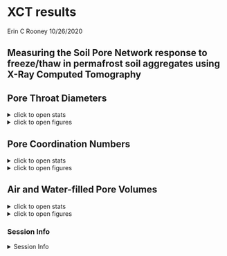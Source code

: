 XCT results
================
Erin C Rooney
10/26/2020

## Measuring the Soil Pore Network response to freeze/thaw in permafrost soil aggregates using X-Ray Computed Tomography

## Pore Throat Diameters

<details>

<summary>click to open stats</summary>

### Statistics

    #> [1] "after"   "before"  "before "

    #> 
    #>  Shapiro-Wilk normality test
    #> 
    #> data:  d
    #> W = 0.84236, p-value = 2.295e-08

    #> 
    #>  Wilcoxon signed rank test with continuity correction
    #> 
    #> data:  breadth_dist by trmt
    #> V = 1387.5, p-value = 0.09974
    #> alternative hypothesis: true location shift is less than 0

    #> [1] 0.09974333

</details>

<details>

<summary>click to open figures</summary>

### Figures

    #> [1] "28_38_12" "28_38_28" "40_50_16" "40_50_28" "41_50_16" "41_50_28"

    #> 'data.frame':    180 obs. of  8 variables:
    #>  $ site        : chr  "tool" "tool" "tool" "tool" ...
    #>  $ trmt        : chr  "after" "after" "after" "after" ...
    #>  $ sample      : chr  "28_38_12" "28_38_12" "28_38_12" "28_38_12" ...
    #>  $ bin         : chr  "a" "b" "c" "d" ...
    #>  $ breadth_mm  : num  0.15 0.14 0.13 0.12 0.11 0.1 0.09 0.08 0.07 0.06 ...
    #>  $ breadth_um  : int  150 140 130 120 110 100 90 80 70 60 ...
    #>  $ breadth_freq: int  3 0 0 4 3 4 7 6 15 3 ...
    #>  $ breadth_dist: num  0.0297 0 0 0.0396 0.0297 ...

![](images/Pore%20Throat%20Distributions-1.png)<!-- -->

</details>

## Pore Coordination Numbers

<details>

<summary>click to open stats</summary>

### Statistics

    #>  [1] "1"  "2"  "3"  "4"  "5"  "6"  "7"  "8"  "9"  "10" "11" "12" "13" "14" "15"
    #> [16] "16"

    #> [1] "after"  "before"

    #> 
    #>  Shapiro-Wilk normality test
    #> 
    #> data:  d
    #> W = 0.76374, p-value = 4.011e-11

    #> 
    #>  Wilcoxon signed rank test with continuity correction
    #> 
    #> data:  freq by trmt
    #> V = 660, p-value = 0.3589
    #> alternative hypothesis: true location shift is not equal to 0

    #> [1] 0.3588726

</details>

<details>

<summary>click to open figures</summary>

### Figures

![](images/Pore%20Coordination%20Numbers-1.png)<!-- -->

</details>

## Air and Water-filled Pore Volumes

<details>

<summary>click to open stats</summary>

### Statistics

    #>             Df   Sum Sq   Mean Sq F value Pr(>F)  
    #> trmt         1 0.002641 0.0026411   6.285 0.0311 *
    #> Residuals   10 0.004202 0.0004202                 
    #> ---
    #> Signif. codes:  0 '***' 0.001 '**' 0.01 '*' 0.05 '.' 0.1 ' ' 1

    #> $statistics
    #>        MSerror Df     Mean       CV        MSD
    #>   0.0004202165 10 0.038384 53.40554 0.02637049
    #> 
    #> $parameters
    #>    test name.t ntr StudentizedRange alpha
    #>   Tukey   trmt   2         3.151064  0.05
    #> 
    #> $means
    #>        conn_water_perc        std r      Min      Max        Q25       Q50
    #> after        0.0235485 0.01006972 6 0.007835 0.032096 0.01765550 0.0274340
    #> before       0.0532195 0.02718517 6 0.014306 0.094367 0.04357925 0.0486655
    #>               Q75
    #> after  0.03093050
    #> before 0.06573825
    #> 
    #> $comparison
    #> NULL
    #> 
    #> $groups
    #>        conn_water_perc groups
    #> before       0.0532195      a
    #> after        0.0235485      b
    #> 
    #> attr(,"class")
    #> [1] "group"

    #>             Df    Sum Sq   Mean Sq F value Pr(>F)
    #> trmt         1 7.610e-06 7.615e-06   1.025  0.335
    #> Residuals   10 7.427e-05 7.427e-06

    #>             Df   Sum Sq   Mean Sq F value Pr(>F)
    #> trmt         1 0.000357 0.0003569   0.425  0.529
    #> Residuals   10 0.008406 0.0008406

    #>             Df    Sum Sq   Mean Sq F value Pr(>F)
    #> trmt         1 9.450e-06 9.447e-06   0.586  0.462
    #> Residuals   10 1.613e-04 1.613e-05

</details>

<details>

<summary>click to open figures</summary>

### Figures

![](images/Pore%20volumes-1.png)<!-- -->

</details>

### Session Info

<details>

<summary>Session Info</summary>

    #> [1] "2020-10-26"

    #> R version 4.0.1 (2020-06-06)
    #> Platform: x86_64-w64-mingw32/x64 (64-bit)
    #> Running under: Windows 10 x64 (build 19041)
    #> 
    #> Matrix products: default
    #> 
    #> locale:
    #> [1] LC_COLLATE=English_United States.1252 
    #> [2] LC_CTYPE=English_United States.1252   
    #> [3] LC_MONETARY=English_United States.1252
    #> [4] LC_NUMERIC=C                          
    #> [5] LC_TIME=English_United States.1252    
    #> 
    #> attached base packages:
    #> [1] stats     graphics  grDevices utils     datasets  methods   base     
    #> 
    #> other attached packages:
    #>  [1] patchwork_1.0.1  PNWColors_0.1.0  ggpubr_0.4.0     PairedData_1.1.1
    #>  [5] lattice_0.20-41  mvtnorm_1.1-1    gld_2.6.2        MASS_7.3-51.6   
    #>  [9] forcats_0.5.0    stringr_1.4.0    dplyr_1.0.0      purrr_0.3.4     
    #> [13] readr_1.3.1      tidyr_1.1.0      tibble_3.0.1     ggplot2_3.3.2   
    #> [17] tidyverse_1.3.0  agricolae_1.3-3 
    #> 
    #> loaded via a namespace (and not attached):
    #>  [1] nlme_3.1-148      fs_1.4.2          lubridate_1.7.9   httr_1.4.1       
    #>  [5] tools_4.0.1       backports_1.1.7   R6_2.4.1          AlgDesign_1.2.0  
    #>  [9] DBI_1.1.0         questionr_0.7.1   colorspace_1.4-1  withr_2.2.0      
    #> [13] tidyselect_1.1.0  klaR_0.6-15       curl_4.3          compiler_4.0.1   
    #> [17] cli_2.0.2         rvest_0.3.5       xml2_1.3.2        labeling_0.3     
    #> [21] scales_1.1.1      digest_0.6.25     foreign_0.8-80    rmarkdown_2.3    
    #> [25] rio_0.5.16        pkgconfig_2.0.3   htmltools_0.5.0   labelled_2.5.0   
    #> [29] dbplyr_1.4.4      fastmap_1.0.1     highr_0.8         rlang_0.4.7      
    #> [33] readxl_1.3.1      rstudioapi_0.11   shiny_1.5.0       farver_2.0.3     
    #> [37] generics_0.0.2    combinat_0.0-8    jsonlite_1.7.0    zip_2.1.1        
    #> [41] car_3.0-10        magrittr_1.5      Rcpp_1.0.4.6      munsell_0.5.0    
    #> [45] fansi_0.4.1       abind_1.4-5       lifecycle_0.2.0   stringi_1.4.6    
    #> [49] yaml_2.2.1        carData_3.0-4     grid_4.0.1        blob_1.2.1       
    #> [53] promises_1.1.1    crayon_1.3.4      lmom_2.8          miniUI_0.1.1.1   
    #> [57] haven_2.3.1       hms_0.5.3         knitr_1.29        pillar_1.4.6     
    #> [61] ggsignif_0.6.0    reprex_0.3.0      glue_1.4.1        evaluate_0.14    
    #> [65] data.table_1.12.8 modelr_0.1.8      vctrs_0.3.2       httpuv_1.5.4     
    #> [69] cellranger_1.1.0  gtable_0.3.0      assertthat_0.2.1  openxlsx_4.2.2   
    #> [73] xfun_0.15         mime_0.9          xtable_1.8-4      broom_0.7.0      
    #> [77] e1071_1.7-3       rstatix_0.6.0     later_1.1.0.1     class_7.3-17     
    #> [81] cluster_2.1.0     ellipsis_0.3.1

</details>

